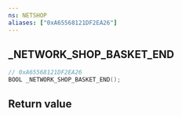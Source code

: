 ```yaml
---
ns: NETSHOP
aliases: ["0xA65568121DF2EA26"]
---
```

## _NETWORK_SHOP_BASKET_END

```c
// 0xA65568121DF2EA26
BOOL _NETWORK_SHOP_BASKET_END();
```


## Return value
